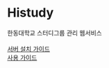 # Histudy

한동대학교 스터디그룹 관리 웹서비스 <br><br>
[서버 설치 가이드](https://github.com/dodoyoon/Histudy/blob/master/guide.md) <br>
[사용 가이드](https://www.notion.so/Histudy-Guideline-3081c03ffef44ffa92545ba787a55c31)
